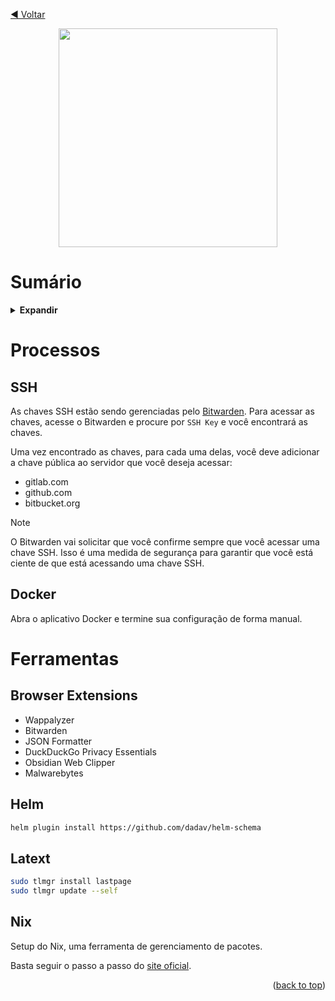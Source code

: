 <!-- BEGIN_DOCS -->

[◀ Voltar](../README.md)

<div align="center">

<a name="readme-top"></a>

<img src="https://github.com/lpsm-dev/lpsm-dev/blob/9b4c077dbe6d850e40b08e53264d2b9cf76d8368/.github/assets/daft-punk.gif" width="350"/>

</div>

# Sumário

<details>
  <summary><strong>Expandir</strong></summary>

<!-- START doctoc generated TOC please keep comment here to allow auto update -->
<!-- DON'T EDIT THIS SECTION, INSTEAD RE-RUN doctoc TO UPDATE -->

- [Processos](#processos)
- [Ferramentas](#ferramentas)

<!-- END doctoc generated TOC please keep comment here to allow auto update -->

<p align="right">(<a href="#readme-top">back to top</a>)</p>

</details>

# Processos

## SSH

As chaves SSH estão sendo gerenciadas pelo [Bitwarden](https://bitwarden.com/). Para acessar as chaves, acesse o Bitwarden e procure por `SSH Key` e você encontrará as chaves.

Uma vez encontrado as chaves, para cada uma delas, você deve adicionar a chave pública ao servidor que você deseja acessar:

- gitlab.com
- github.com
- bitbucket.org

> [!NOTE]
> O Bitwarden vai solicitar que você confirme sempre que você acessar uma chave SSH. Isso é uma medida de segurança para garantir que você está ciente de que está acessando uma chave SSH.

## Docker

Abra o aplicativo Docker e termine sua configuração de forma manual.

# Ferramentas

## Browser Extensions

- Wappalyzer
- Bitwarden
- JSON Formatter
- DuckDuckGo Privacy Essentials
- Obsidian Web Clipper
- Malwarebytes

## Helm

```bash
helm plugin install https://github.com/dadav/helm-schema
```

## Latext

```bash
sudo tlmgr install lastpage
sudo tlmgr update --self
```

## Nix

Setup do Nix, uma ferramenta de gerenciamento de pacotes.

Basta seguir o passo a passo do [site oficial](https://nixos.org/download.html).

<p align="right">(<a href="#readme-top">back to top</a>)</p>
<!-- END_DOCS -->
